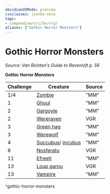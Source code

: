 ```yaml
---
obsidianUIMode: preview
cssclasses: json5e-note
tags:
- compendium/src/5e/vrgr
aliases: ["Gothic Horror Monsters"]
---
```

# Gothic Horror Monsters
*Source: Van Richten's Guide to Ravenloft p. 56* 

**Gothic Horror Monsters**

| Challenge | Creature | Source |
|-----------|----------|--------|
| 1/4 | [Zombie](/2-Mechanics/CLI/bestiary/undead/zombie.md) | "MM" |
| 1 | [Ghoul](/2-Mechanics/CLI/bestiary/undead/ghoul.md) | "MM" |
| 2 | [Gargoyle](/2-Mechanics/CLI/bestiary/elemental/gargoyle.md) | "MM" |
| 2 | [Wereraven](/2-Mechanics/CLI/bestiary/humanoid/wereraven-vrgr.md) | VGR |
| 3 | [Green hag](/2-Mechanics/CLI/bestiary/fey/green-hag.md) | "MM" |
| 3 | [Werewolf](/2-Mechanics/CLI/bestiary/humanoid/werewolf.md) | "MM" |
| 4 | [Succubus](/2-Mechanics/CLI/bestiary/fiend/succubus.md)/ [incubus](/2-Mechanics/CLI/bestiary/fiend/incubus.md) | "MM" |
| 8 | [Nosferatu](/2-Mechanics/CLI/bestiary/undead/nosferatu-vrgr.md) | VGR |
| 11 | [Efreeti](/2-Mechanics/CLI/bestiary/elemental/efreeti.md) | "MM" |
| 13 | [Loup garou](/2-Mechanics/CLI/bestiary/monstrosity/loup-garou-vrgr.md) | VGR |
| 13 | [Vampire](/2-Mechanics/CLI/bestiary/undead/vampire.md) | "MM" |
^gothic-horror-monsters